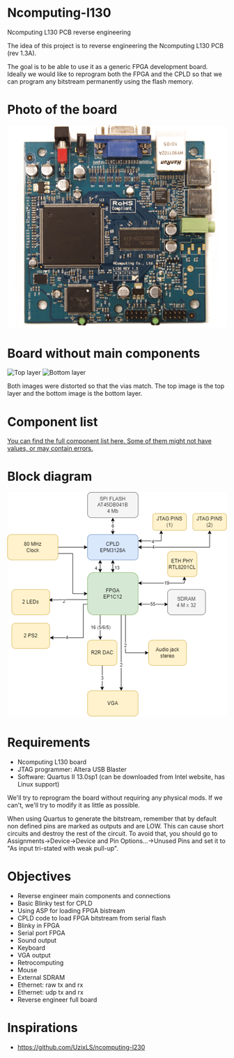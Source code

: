 # Ncomputing-l130
Ncomputing L130 PCB reverse engineering

The idea of this project is to reverse engineering the Ncomputing L130 PCB (rev 1.3A).

The goal is to be able to use it as a generic FPGA development board. Ideally we would like to reprogram both the FPGA and the CPLD so that we can program any bitstream permanently using the flash memory.

# Photo of the board

![Photo of the PCB](docs/pcb.jpg)

# Board without main components

![Top layer](docs/top.jpg)
![Bottom layer](docs/bottom.jpg)

Both images were distorted so that the vias match. The top image is the top layer and the bottom image is the bottom layer.

# Component list

[You can find the full component list here. Some of them might not have values, or may contain errors.](docs/components.csv)

# Block diagram

![Block diagram](docs/diagram.png)

# Requirements
- Ncomputing L130 board
- JTAG programmer: Altera USB Blaster
- Software: Quartus II 13.0sp1 (can be downloaded from Intel website, has Linux support)

We'll try to reprogram the board without requiring any physical mods. If we can't, we'll try to modify it as little as possible.

When using Quartus to generate the bitstream, remember that by default non defined pins are marked as outputs and are LOW. This can cause short circuits and destroy the rest of the circuit. To avoid that, you should go to Assignments->Device->Device and Pin Options...->Unused Pins and set it to "As input tri-stated with weak pull-up".

# Objectives

- Reverse engineer main components and connections
- Basic Blinky test for CPLD
- Using ASP for loading FPGA bistream
- CPLD code to load FPGA bitstream from serial flash
- Blinky in FPGA
- Serial port FPGA
- Sound output
- Keyboard 
- VGA output
- Retrocomputing
- Mouse
- External SDRAM
- Ethernet: raw tx and rx
- Ethernet: udp tx and rx
- Reverse engineer full board

# Inspirations
- https://github.com/UzixLS/ncomputing-l230